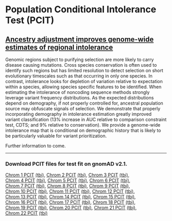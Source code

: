 # Population Conditional Intolerance Test (PCIT)
## [Ancestry adjustment improves genome-wide estimates of regional intolerance](https://www.biorxiv.org/content/10.1101/2020.03.05.979203v1)

Genomic regions subject to purifying selection are more likely to carry disease causing mutations. Cross species conservation is often used to identify such regions but has limited resolution to detect selection on short evolutionary timescales such as that occurring in only one species. In contrast, intolerance looks for depletion of variation relative to expectation within a species, allowing species specific features to be identified. When estimating the intolerance of noncoding sequence methods strongly leverage variant frequency distributions. As the expected distributions depend on demography, if not properly controlled for, ancestral population source may obfuscate signals of selection. We demonstrate that properly incorporating demography in intolerance estimation greatly improved variant classification (13% increase in AUC relative to comparison constraint test, CDTS; and 9% relative to conservation). We provide a genome-wide intolerance map that is conditional on demographic history that is likely to be particularly valuable for variant prioritization.


Further information to come.

-----------------------------------------------------
### Download PCIT files for test fit on gnomAD v2.1.

[Chrom 1 PCIT](https://upenn.box.com/v/pcitChr1Tests) [(tbi)](https://upenn.box.com/v/pcitChr1Tabix),
[Chrom 2 PCIT](https://upenn.box.com/v/pcitChr2Tests) [(tbi)](https://upenn.box.com/v/pcitChr2Tabix),
[Chrom 3 PCIT](https://upenn.box.com/v/pcitChr3Tests) [(tbi)](https://upenn.box.com/v/pcitChr3Tabix),  \
[Chrom 4 PCIT](https://upenn.box.com/v/pcitChr4Tests) [(tbi)](https://upenn.box.com/v/pcitChr4Tabix),
[Chrom 5 PCIT](https://upenn.box.com/v/pcitChr5Tests) [(tbi)](https://upenn.box.com/v/pcitChr5Tabix),
[Chrom 6 PCIT](https://upenn.box.com/v/pcitChr6Tests) [(tbi)](https://upenn.box.com/v/pcitChr6Tabix),  \
[Chrom 7 PCIT](https://upenn.box.com/v/pcitChr7Tests) [(tbi)](https://upenn.box.com/v/pcitChr7Tabix),
[Chrom 8 PCIT](https://upenn.box.com/v/pcitChr8Tests) [(tbi)](https://upenn.box.com/v/pcitChr8Tabix),
[Chrom 9 PCIT](https://upenn.box.com/v/pcitChr9Tests) [(tbi)](https://upenn.box.com/v/pcitChr9Tabix),  \
[Chrom 10 PCIT](https://upenn.box.com/v/pcitChr10Tests) [(tbi)](https://upenn.box.com/v/pcitChr10Tabix),
[Chrom 11 PCIT](https://upenn.box.com/v/pcitChr11Tests) [(tbi)](https://upenn.box.com/v/pcitChr11Tabix),
[Chrom 12 PCIT](https://upenn.box.com/v/pcitChr12Tests) [(tbi)](https://upenn.box.com/v/pcitChr12Tabix),  \
[Chrom 13 PCIT](https://upenn.box.com/v/pcitChr13Tests) [(tbi)](https://upenn.box.com/v/pcitChr13Tabix),
[Chrom 14 PCIT](https://upenn.box.com/v/pcitChr14Tests) [(tbi)](https://upenn.box.com/v/pcitChr14Tabix),
[Chrom 15 PCIT](https://upenn.box.com/v/pcitChr15Tests) [(tbi)](https://upenn.box.com/v/pcitChr15Tabix),  \
[Chrom 16 PCIT](https://upenn.box.com/v/pcitChr16Tests) [(tbi)](https://upenn.box.com/v/pcitChr16Tabix),
[Chrom 17 PCIT](https://upenn.box.com/v/pcitChr17Tests) [(tbi)](https://upenn.box.com/v/pcitChr17Tabix),
[Chrom 18 PCIT](https://upenn.box.com/v/pcitChr18Tests) [(tbi)](https://upenn.box.com/v/pcitChr18Tabix),  \
[Chrom 19 PCIT](https://upenn.box.com/v/pcitChr19Tests) [(tbi)](https://upenn.box.com/v/pcitChr19Tabix),
[Chrom 20 PCIT](https://upenn.box.com/v/pcitChr20Tests) [(tbi)](https://upenn.box.com/v/pcitChr20Tabix),
[Chrom 21 PCIT](https://upenn.box.com/v/pcitChr21Tests) [(tbi)](https://upenn.box.com/v/pcitChr21Tabix),  \
[Chrom 22 PCIT](https://upenn.box.com/v/pcitChr22Tests) [(tbi)](https://upenn.box.com/v/pcitChr22Tabix)
